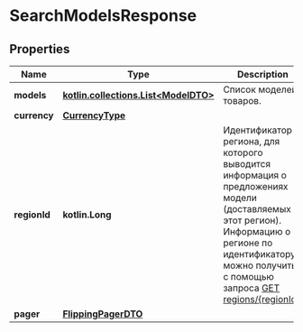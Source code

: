 
# SearchModelsResponse

## Properties
| Name | Type | Description | Notes |
| ------------ | ------------- | ------------- | ------------- |
| **models** | [**kotlin.collections.List&lt;ModelDTO&gt;**](ModelDTO.md) | Список моделей товаров. |  |
| **currency** | [**CurrencyType**](CurrencyType.md) |  |  [optional] |
| **regionId** | **kotlin.Long** | Идентификатор региона, для которого выводится информация о предложениях модели (доставляемых в этот регион).  Информацию о регионе по идентификатору можно получить с помощью запроса [GET regions/{regionId}](../../reference/regions/searchRegionsById.md).  |  [optional] |
| **pager** | [**FlippingPagerDTO**](FlippingPagerDTO.md) |  |  [optional] |



